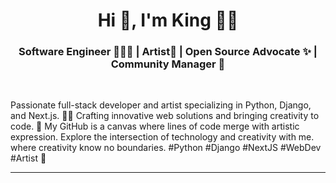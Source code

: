 <img src="" alt="">

<br/>
<h1 align="center">Hi 👋, I'm King 👑👑</h1>
<h3 align="center">Software Engineer 👩🏾‍💻 | Artist🎨 | Open Source Advocate ✨ | Community Manager 🧡 </h3>
<br/>

Passionate full-stack developer and artist specializing in Python, Django, and Next.js. 🐍🌐 Crafting innovative web solutions and bringing creativity to code. 🎨 My GitHub is a canvas where lines of code merge with artistic expression. Explore the intersection of technology and creativity with me. where creativity know no boundaries. #Python #Django #NextJS #WebDev #Artist 🚀

   <p align="left">
    
   </p>

---
